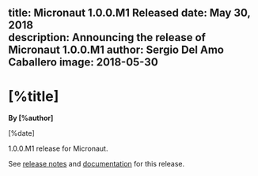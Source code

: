 title: Micronaut 1.0.0.M1 Released
date: May 30, 2018  
description: Announcing the release of Micronaut 1.0.0.M1
author: Sergio Del Amo Caballero
image: 2018-05-30
---

# [%title]

**By [%author]**

[%date] 

1.0.0.M1 release for Micronaut.

See [release notes](https://github.com/micronaut-projects/micronaut-core/releases/tag/v1.0.0.M1) and [documentation](http://docs.micronaut.io/1.0.0.M1/guide/index.html) for this release.
